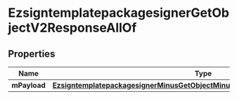 
# EzsigntemplatepackagesignerGetObjectV2ResponseAllOf

## Properties
Name | Type | Description | Notes
------------ | ------------- | ------------- | -------------
**mPayload** | [**EzsigntemplatepackagesignerMinusGetObjectMinusV2MinusResponseMinusMPayload**](EzsigntemplatepackagesignerMinusGetObjectMinusV2MinusResponseMinusMPayload.md) |  | 



